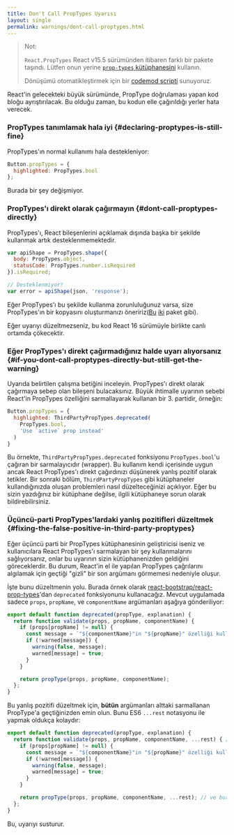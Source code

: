```yaml
---
title: Don't Call PropTypes Uyarısı
layout: single
permalink: warnings/dont-call-proptypes.html
---
```


> Not:
>
> `React.PropTypes` React v15.5 sürümünden itibaren farklı bir pakete taşındı. Lütfen onun yerine [`prop-types` kütüphanesini](https://www.npmjs.com/package/prop-types) kullanın.
>
>Dönüşümü otomatikleştirmek için bir [codemod scripti](/blog/2017/04/07/react-v15.5.0.html#migrating-from-react.proptypes) sunuyoruz.

React'in gelecekteki büyük sürümünde, PropType doğrulaması yapan kod bloğu ayrıştırılacak. Bu olduğu zaman, bu kodun elle çağırıldığı yerler hata verecek.

### PropTypes tanımlamak hala iyi {#declaring-proptypes-is-still-fine}

PropTypes'ın normal kullanımı hala destekleniyor:

```javascript
Button.propTypes = {
  highlighted: PropTypes.bool
};
```

Burada bir şey değişmiyor.

### PropTypes'ı direkt olarak çağırmayın {#dont-call-proptypes-directly}

PropTypes'ı, React bileşenlerini açıklamak dışında başka bir şekilde kullanmak artık desteklenmemektedir.

```javascript
var apiShape = PropTypes.shape({
  body: PropTypes.object,
  statusCode: PropTypes.number.isRequired
}).isRequired;

// Desteklenmiyor!
var error = apiShape(json, 'response');
```
Eğer PropTypes'ı bu şekilde kullanma zorunluluğunuz varsa, size PropTypes'ın bir kopyasını oluşturmanızı öneririz([Bu](https://github.com/aackerman/PropTypes) [iki](https://github.com/developit/proptypes) paket gibi).

Eğer uyarıyı düzeltmezseniz, bu kod React 16 sürümüyle birlikte canlı ortamda çökecektir.

### Eğer PropTypes'ı direkt çağırmadığınız halde uyarı alıyorsanız {#if-you-dont-call-proptypes-directly-but-still-get-the-warning}

Uyarıda belirtilen çalışma betiğini inceleyin. PropTypes'ı direkt olarak çağırmaya sebep olan bileşeni bulacaksınız. Büyük ihtimalle uyarının sebebi React'in PropTypes özelliğini sarmallayarak kullanan bir 3. partidir, örneğin:

```js
Button.propTypes = {
  highlighted: ThirdPartyPropTypes.deprecated(
    PropTypes.bool,
    'Use `active` prop instead'
  )
} 
```
Bu örnekte, `ThirdPartyPropTypes.deprecated` fonksiyonu `PropTypes.bool`'u çağıran bir sarmalayıcıdır (wrapper). Bu kullanım kendi içerisinde uygun ancak React PropTypes'ı direkt çağırdınızı düşünerek yanlış pozitif olarak tetikler. Bir sonraki bölüm, `ThirdPartyPropTypes` gibi kütüphaneler kullandığınızda oluşan problemleri nasıl düzelteceğinizi açıklıyor. Eğer bu sizin yazdığınız bir kütüphane değilse, ilgili kütüphaneye sorun olarak bildirebilirsiniz.

### Üçüncü-parti PropTypes'lardaki yanlış pozitifleri düzeltmek {#fixing-the-false-positive-in-third-party-proptypes}

Eğer üçüncü parti bir PropTypes kütüphanesinin geliştiricisi iseniz ve kullanıcılara React PropTypes'ı sarmalayan bir şey kullanmalarını sağlıyorsanız, onlar bu uyarının sizin kütüphanenizden geldiğini göreceklerdir. Bu durum, React'in el ile yapılan PropTypes çağrılarını algılamak için geçtiği "gizli" bir son argümanı görmemesi nedeniyle oluşur.

İşte bunu düzeltmenin yolu. Burada örnek olarak [react-bootstrap/react-prop-types](https://github.com/react-bootstrap/react-prop-types/blob/0d1cd3a49a93e513325e3258b28a82ce7d38e690/src/deprecated.js)'dan `deprecated` fonksiyonunu kullanacağız. Mevcut uygulamada sadece `props`, `propName`, ve `componentName` argümanları aşağıya gönderiliyor:

```javascript
export default function deprecated(propType, explanation) {
  return function validate(props, propName, componentName) {
    if (props[propName] != null) {
      const message = `"${componentName}"in "${propName}" özelliği kullanımdan kaldırıldı.\n${explanation}`;
      if (!warned[message]) {
        warning(false, message);
        warned[message] = true;
      }
    }

    return propType(props, propName, componentName);
  };
}
```

Bu yanlış pozitifi düzeltmek için, **bütün** argümanları alttaki sarmallanan PropType'a geçtiğinizden emin olun. Bunu ES6 `...rest` notasyonu ile yapmak oldukça kolaydır:

```javascript
export default function deprecated(propType, explanation) {
  return function validate(props, propName, componentName, ...rest) { // Not ...rest notasyonu burada
    if (props[propName] != null) {
      const message = `"${componentName}"in "${propName}" özelliği kullanımdan kaldırıldı.\n${explanation}`;
      if (!warned[message]) {
        warning(false, message);
        warned[message] = true;
      }
    }

    return propType(props, propName, componentName, ...rest); // ve burada
  };
}
```

Bu, uyarıyı susturur.
